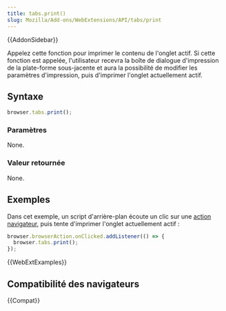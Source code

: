 ```yaml
---
title: tabs.print()
slug: Mozilla/Add-ons/WebExtensions/API/tabs/print
---
```


{{AddonSidebar}}

Appelez cette fonction pour imprimer le contenu de l'onglet actif. Si cette fonction est appelée, l'utilisateur recevra la boîte de dialogue d'impression de la plate-forme sous-jacente et aura la possibilité de modifier les paramètres d'impression, puis d'imprimer l'onglet actuellement actif.

## Syntaxe

```js
browser.tabs.print();
```

### Paramètres

None.

### Valeur retournée

None.

## Exemples

Dans cet exemple, un script d'arrière-plan écoute un clic sur une [action navigateur](/fr/docs/Mozilla/Add-ons/WebExtensions/Anatomy_of_a_WebExtension#browser_actions_2), puis tente d'imprimer l'onglet actuellement actif :

```js
browser.browserAction.onClicked.addListener(() => {
  browser.tabs.print();
});
```

{{WebExtExamples}}

## Compatibilité des navigateurs

{{Compat}}
